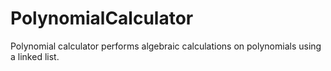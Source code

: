 # PolynomialCalculator
Polynomial calculator performs algebraic calculations on polynomials using a linked list.
